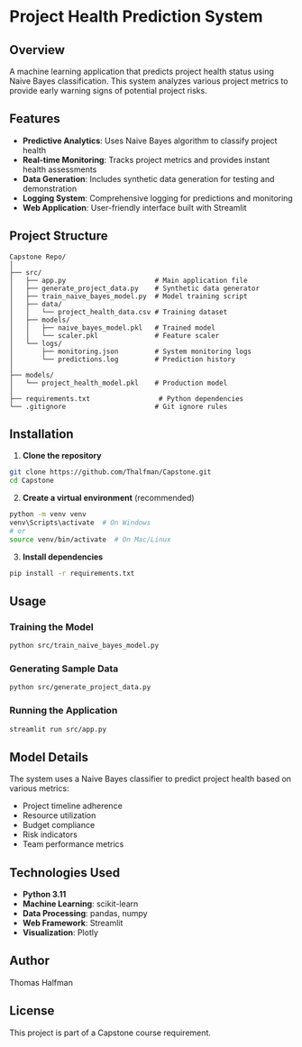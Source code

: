 # Project Health Prediction System

## Overview
A machine learning application that predicts project health status using Naive Bayes classification. This system analyzes various project metrics to provide early warning signs of potential project risks.

## Features
- **Predictive Analytics**: Uses Naive Bayes algorithm to classify project health
- **Real-time Monitoring**: Tracks project metrics and provides instant health assessments
- **Data Generation**: Includes synthetic data generation for testing and demonstration
- **Logging System**: Comprehensive logging for predictions and monitoring
- **Web Application**: User-friendly interface built with Streamlit

## Project Structure
```
Capstone Repo/
│
├── src/
│   ├── app.py                      # Main application file
│   ├── generate_project_data.py    # Synthetic data generator
│   ├── train_naive_bayes_model.py  # Model training script
│   ├── data/
│   │   └── project_health_data.csv # Training dataset
│   ├── models/
│   │   ├── naive_bayes_model.pkl   # Trained model
│   │   └── scaler.pkl              # Feature scaler
│   └── logs/
│       ├── monitoring.json         # System monitoring logs
│       └── predictions.log         # Prediction history
│
├── models/
│   └── project_health_model.pkl    # Production model
│
├── requirements.txt                 # Python dependencies
└── .gitignore                      # Git ignore rules
```

## Installation

1. **Clone the repository**
```bash
git clone https://github.com/Thalfman/Capstone.git
cd Capstone
```

2. **Create a virtual environment** (recommended)
```bash
python -m venv venv
venv\Scripts\activate  # On Windows
# or
source venv/bin/activate  # On Mac/Linux
```

3. **Install dependencies**
```bash
pip install -r requirements.txt
```

## Usage

### Training the Model
```bash
python src/train_naive_bayes_model.py
```

### Generating Sample Data
```bash
python src/generate_project_data.py
```

### Running the Application
```bash
streamlit run src/app.py
```

## Model Details
The system uses a Naive Bayes classifier to predict project health based on various metrics:
- Project timeline adherence
- Resource utilization
- Budget compliance
- Risk indicators
- Team performance metrics

## Technologies Used
- **Python 3.11**
- **Machine Learning**: scikit-learn
- **Data Processing**: pandas, numpy
- **Web Framework**: Streamlit
- **Visualization**: Plotly

## Author
Thomas Halfman

## License
This project is part of a Capstone course requirement.
